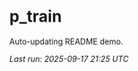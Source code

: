 # p_train

Auto-updating README demo.

<!--START_SECTION:status-->
_Last run: 2025-09-17 21:25 UTC_
<!--END_SECTION:status-->






































































































































































































































































































































































































































































































































































































